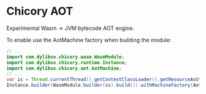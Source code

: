 # Chicory AOT

Experimental Wasm -> JVM bytecode AOT engine.

To enable use the AotMachine factory when building the module:

<!--
```java
//DEPS com.dylibso.chicory:wasm-corpus:999-SNAPSHOT
//DEPS com.dylibso.chicory:aot:999-SNAPSHOT
```
-->

```java
// ...
import com.dylibso.chicory.wasm.WasmModule;
import com.dylibso.chicory.runtime.Instance;
import com.dylibso.chicory.aot.AotMachine;
// ...
var is = Thread.currentThread().getContextClassLoader().getResourceAsStream("compiled/basic.c.wasm");
Instance.builder(WasmModule.builder(is).build()).withMachineFactory(AotMachine::new).build();
```
